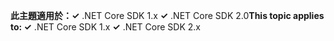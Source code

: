 <span data-ttu-id="2b732-101">**此主題適用於：✓** .NET Core SDK 1.x **✓** .NET Core SDK 2.0</span><span class="sxs-lookup"><span data-stu-id="2b732-101">**This topic applies to: ✓** .NET Core SDK 1.x **✓** .NET Core SDK 2.x</span></span>
